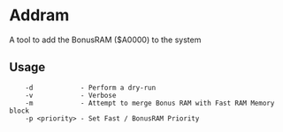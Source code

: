 # Addram

A tool to add the BonusRAM ($A0000) to the system

## Usage
```
    -d            - Perform a dry-run
    -v            - Verbose
    -m            - Attempt to merge Bonus RAM with Fast RAM Memory block
    -p <priority> - Set Fast / BonusRAM Priority
```

